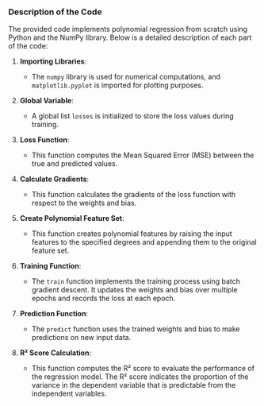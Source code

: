 ### Description of the Code

The provided code implements polynomial regression from scratch using Python and the NumPy library. Below is a detailed description of each part of the code:

1. **Importing Libraries**:
    - The `numpy` library is used for numerical computations, and `matplotlib.pyplot` is imported for plotting purposes.

2. **Global Variable**:
    - A global list `losses` is initialized to store the loss values during training.

3. **Loss Function**:
    - This function computes the Mean Squared Error (MSE) between the true and predicted values.

4. **Calculate Gradients**:
    - This function calculates the gradients of the loss function with respect to the weights and bias.

5. **Create Polynomial Feature Set**:

    - This function creates polynomial features by raising the input features to the specified degrees and appending them to the original feature set.

6. **Training Function**:

    - The `train` function implements the training process using batch gradient descent. It updates the weights and bias over multiple epochs and records the loss at each epoch.

7. **Prediction Function**:

    - The `predict` function uses the trained weights and bias to make predictions on new input data.

8. **R² Score Calculation**:

    - This function computes the R² score to evaluate the performance of the regression model. The R² score indicates the proportion of the variance in the dependent variable that is predictable from the independent variables.

